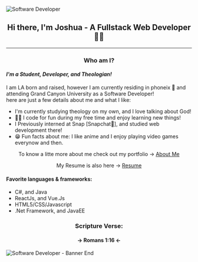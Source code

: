 ![Software Developer](https://github.com/Jwill1551/GitFiles/blob/main/Images/Banners/SoftwareDev.png?raw=true)

<h2 align="center"> Hi there, I'm Joshua - A Fullstack Web Developer 🐱‍💻</h2> 

<hr>

<h3 align="center"> Who am I? </h3>

#### _I'm a Student, Developer, and Theologian!_

I am LA born and raised, however I am currently residing in phoneix 🌵 and attending Grand Canyon University as a Software Developer! <br>
here are just a few details about me and what I like: 
- I'm currently studying theology on my own, and I love talking about God!
- 🐱‍👤 I code for fun during my free time and enjoy learning new things!
- I Previously interned at Snap [Snapchat🤳], and studied web development there!
- 😁 Fun facts about me: I like anime and I enjoy playing video games everynow and then.

<p align="center"> To know a litte more about me check out my portfolio -> <a href="https://jwill1551.github.io/My-Portfolio/"> About Me <a></p>
  <p align="center"> My Resume is also here -> <a href="https://github.com/Jwill1551/GitFiles/blob/main/Docs/Joshua's%20SD%20Resume.pdf"> Resume </a> </p>

#### Favorite languages & frameworks:
- C#, and Java
- ReactJs, and Vue.Js 
- HTML5/CSS/Javascript
- .Net Framework, and JavaEE

<h3 align="center"> Scripture Verse: </h3>
<h4 align="center"> -> Romans 1:16 <- </h4>
  
![Software Developer - Banner End](https://github.com/Jwill1551/GitFiles/blob/main/Images/Banners/SoftWare%20Developer%20-%20Banner%20End%202.png?raw=true)
